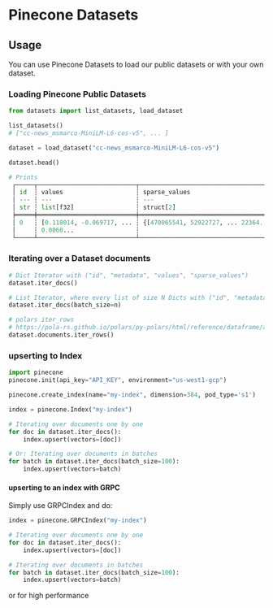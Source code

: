 # Pinecone Datasets

## Usage

You can use Pinecone Datasets to load our public datasets or with your own dataset.

### Loading Pinecone Public Datasets

```python
from datasets import list_datasets, load_dataset

list_datasets()
# ["cc-news_msmarco-MiniLM-L6-cos-v5", ... ]

dataset = load_dataset("cc-news_msmarco-MiniLM-L6-cos-v5")

dataset.head()

# Prints
 ┌─────┬───────────────────────────┬─────────────────────────────────────┬───────────────────┬──────┐
 │ id  ┆ values                    ┆ sparse_values                       ┆ metadata          ┆ blob │
 │ --- ┆ ---                       ┆ ---                                 ┆ ---               ┆ ---  │
 │ str ┆ list[f32]                 ┆ struct[2]                           ┆ struct[3]         ┆      │
 ╞═════╪═══════════════════════════╪═════════════════════════════════════╪═══════════════════╪══════╡
 │ 0   ┆ [0.118014, -0.069717, ... ┆ {[470065541, 52922727, ... 22364... ┆ {2017,12,"other"} ┆ .... │
 │     ┆ 0.0060...                 ┆                                     ┆                   ┆      │
 └─────┴───────────────────────────┴─────────────────────────────────────┴───────────────────┴──────┘
```




<!-- ### Loading a dataset from file

```python
dataset = Dataset.from_file("https://storage.googleapis.com/gareth-pinecone-datasets/quora.parquet")

dataset.head()
```

### Loading a dataset from a local directory 

To load data from a local directory we expect data to be uploaded to the following directory structure:

    .
    ├── ...
    ├── path                       # path to where all datasets
    │   ├── dataset_id             # name of dataset
    │   │   ├── documents          # datasets documents
    │   │   │   ├── doc1.parquet  
    │   │   │   └── doc2.parquet   
    │   │   ├── queries            # dataset queries
    │   │   │   ├── q1.parquet  
    │   │   │   └── q2.parquet   
    └── ...
    
Schema for Documents should be 
```python
{
    'id': Utf8,                          # Document ID
    'values': List(Float32),             # Desnse Embeddings
    'sparse_values': Struct([            # Sparse Embeddings
        Field('indices', List(Int32)), 
        Field('values', List(Float32))
    ])
    'metadata': Struct(...)              # String -> Any key value pairs
    'blob': Any                          # Any (document representation)
}
 ```

and for queries
```python
{
    'id': Utf8,                          # Document ID
    'values': List(Float32),             # Desnse Embeddings
    'sparse_values': Struct([            # Sparse Embeddings
        Field('indices', List(Int32)), 
        Field('values', List(Float32))
    ])
    'filter': Struct(...)                # String -> Any key value pairs
    'blob': Any                          # Any (document representation)
}
 ```

```python
from datasets import Dataset

# Dataset(dataset_id: str = None, path: str = None)

dataset = Dataset("two_docs-edo-edo", path="data/")
``` -->

### Iterating over a Dataset documents

```python
# Dict Iterator with ("id", "metadata", "values", "sparse_values")
dataset.iter_docs() 

# List Iterator, where every list of size N Dicts with ("id", "metadata", "values", "sparse_values")
dataset.iter_docs(batch_size=n) 

# polars iter_rows 
# https://pola-rs.github.io/polars/py-polars/html/reference/dataframe/api/polars.DataFrame.iter_rows.html
dataset.documents.iter_rows() 
```

### upserting to Index

```python
import pinecone
pinecone.init(api_key="API_KEY", environment="us-west1-gcp")

pinecone.create_index(name="my-index", dimension=384, pod_type='s1')

index = pinecone.Index("my-index")

# Iterating over documents one by one
for doc in dataset.iter_docs():
    index.upsert(vectors=[doc])

# Or: Iterating over documents in batches
for batch in dataset.iter_docs(batch_size=100):
    index.upsert(vectors=batch)
```

#### upserting to an index with GRPC

Simply use GRPCIndex and do:

```python
index = pinecone.GRPCIndex("my-index")

# Iterating over documents one by one
for doc in dataset.iter_docs():
    index.upsert(vectors=[doc])

# Iterating over documents in batches
for batch in dataset.iter_docs(batch_size=100):
    index.upsert(vectors=batch)
```

or for high performance

